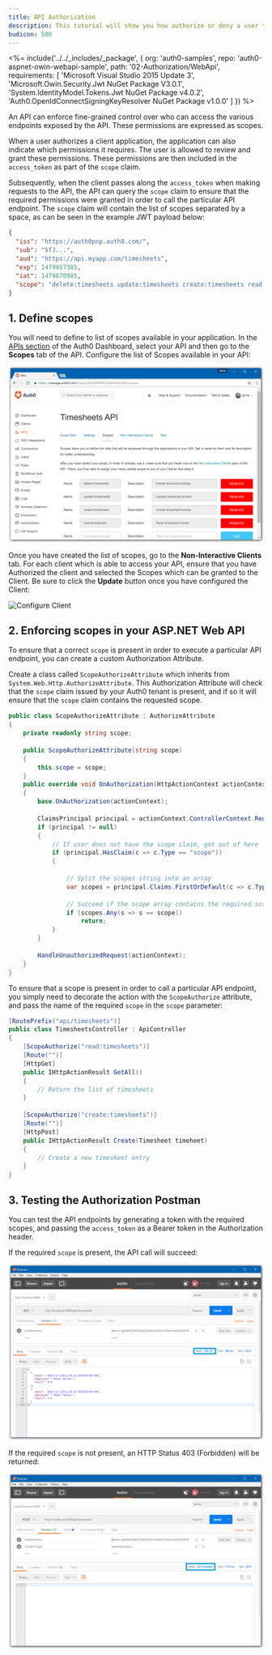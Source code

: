 ```yaml
---
title: API Authorization 
description: This tutorial will show you how authorize or deny a user to access certain API endpoints based on the scope of the access token.
budicon: 500
---
```


<%= include('../../_includes/_package', {
  org: 'auth0-samples',
  repo: 'auth0-aspnet-owin-webapi-sample',
  path: '02-Authorization/WebApi',
  requirements: [
    'Microsoft Visual Studio 2015 Update 3',
    'Microsoft.Owin.Security.Jwt NuGet Package V3.0.1',
    'System.IdentityModel.Tokens.Jwt NuGet Package v4.0.2',
    'Auth0.OpenIdConnectSigningKeyResolver NuGet Package v1.0.0'
  ]
}) %>

An API can enforce fine-grained control over who can access the various endpoints exposed by the API. These permissions are expressed as scopes.

When a user authorizes a client application, the application can also indicate which permissions it requires. The user is allowed to review and grant these permissions. These permissions are then included in the `access_token` as part of the `scope` claim.

Subsequently, when the client passes along the `access_token` when making requests to the API, the API can query the `scope` claim to ensure that the required permissions were granted in order to call the particular API endpoint. The `scope` claim will contain the list of scopes separated by a space, as can be seen in the example JWT payload below:

```json
{
  "iss": "https://auth0pnp.auth0.com/",
  "sub": "5fJ...",
  "aud": "https://api.myapp.com/timesheets",
  "exp": 1479957385,
  "iat": 1479870985,
  "scope": "delete:timesheets update:timesheets create:timesheets read:timesheets"
}
```

## 1. Define scopes

You will need to define to list of scopes available in your application. In the [APIs section]("${manage_url}/#/apis) of the Auth0 Dashboard, select your API and then go to the __Scopes__ tab of the API. Configure the list of Scopes available in your API:

![Configure Scopes](/media/articles/server-apis/webapi-owin/create-api-scopes.png)

Once you have created the list of scopes, go to the __Non-Interactive Clients__ tab. For each client which is able to access your API, ensure that you have Authorized the client and selected the Scopes which can be granted to the Client. Be sure to click the **Update** button once you have configured the Client:

![Configure Client](/media/articles/server-apis/webapi-scopes/configure-api-client-scopes.png)

## 2. Enforcing scopes in your ASP.NET Web API 

To ensure that a correct `scope` is present in order to execute a particular API endpoint, you can create a custom Authorization Attribute. 

Create a class called `ScopeAuthorizeAttribute` which inherits from `System.Web.Http.AuthorizeAttribute`. This Authorization Attribute will check that the `scope` claim issued by your Auth0 tenant is present, and if so it will ensure that the `scope` claim contains the requested scope.

```csharp
public class ScopeAuthorizeAttribute : AuthorizeAttribute
{
    private readonly string scope;

    public ScopeAuthorizeAttribute(string scope)
    {
        this.scope = scope;
    }
    public override void OnAuthorization(HttpActionContext actionContext)
    {
        base.OnAuthorization(actionContext);

        ClaimsPrincipal principal = actionContext.ControllerContext.RequestContext.Principal as ClaimsPrincipal;
        if (principal != null)
        {
            // If user does not have the scope claim, get out of here
            if (principal.HasClaim(c => c.Type == "scope"))
            {

                // Split the scopes string into an array
                var scopes = principal.Claims.FirstOrDefault(c => c.Type == "scope").Value.Split(' ');

                // Succeed if the scope array contains the required scope
                if (scopes.Any(s => s == scope))
                    return;
            }
        }

        HandleUnauthorizedRequest(actionContext);
    }
}
``` 

To ensure that a scope is present in order to call a particular API endpoint, you simply need to decorate the action with the `ScopeAuthorize` attribute, and pass the name of the required `scope` in the `scope` parameter:

```csharp
[RoutePrefix("api/timesheets")]
public class TimesheetsController : ApiController
{
    [ScopeAuthorize("read:timesheets")]
    [Route("")]
    [HttpGet]
    public IHttpActionResult GetAll()
    {
        // Return the list of timesheets
    }

    [ScopeAuthorize("create:timesheets")]
    [Route("")]
    [HttpPost]
    public IHttpActionResult Create(Timesheet timeheet)
    {
        // Create a new timesheet entry
    }
}
```

## 3. Testing the Authorization Postman

You can test the API endpoints by generating a token with the required scopes, and passing the `access_token` as a Bearer token in the Authorization header. 

If the required `scope` is present, the API call will succeed:

![](/media/articles/server-apis/aspnet-core-webapi/scope-success.png)

If the required `scope` is not present, an HTTP Status 403 (Forbidden) will be returned: 

![](/media/articles/server-apis/aspnet-core-webapi/scope-forbidden.png)

